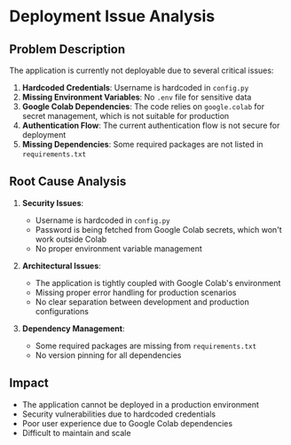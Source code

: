 # Deployment Issue Analysis

## Problem Description
The application is currently not deployable due to several critical issues:

1. **Hardcoded Credentials**: Username is hardcoded in `config.py`
2. **Missing Environment Variables**: No `.env` file for sensitive data
3. **Google Colab Dependencies**: The code relies on `google.colab` for secret management, which is not suitable for production
4. **Authentication Flow**: The current authentication flow is not secure for deployment
5. **Missing Dependencies**: Some required packages are not listed in `requirements.txt`

## Root Cause Analysis

1. **Security Issues**:
   - Username is hardcoded in `config.py`
   - Password is being fetched from Google Colab secrets, which won't work outside Colab
   - No proper environment variable management

2. **Architectural Issues**:
   - The application is tightly coupled with Google Colab's environment
   - Missing proper error handling for production scenarios
   - No clear separation between development and production configurations

3. **Dependency Management**:
   - Some required packages are missing from `requirements.txt`
   - No version pinning for all dependencies

## Impact
- The application cannot be deployed in a production environment
- Security vulnerabilities due to hardcoded credentials
- Poor user experience due to Google Colab dependencies
- Difficult to maintain and scale
